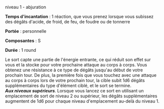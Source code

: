 niveau 1 - abjuration

**Temps d'incantation** : 1 réaction, que vous prenez lorsque vous subissez des dégâts d'acide, de froid, de feu, de foudre ou de tonnerre

**Portée** : personnelle

**Composantes** : S

**Durée** : 1 round

Le sort capte une partie de l'énergie entrante, ce qui réduit son effet sur vous et la stocke pour votre prochaine attaque au corps à corps. Vous obtenez une résistance à ce type de dégâts jusqu'au début de votre prochain tour. De plus, la première fois que vous touchez avec une attaque au corps à corps lors de votre prochain tour, la cible subit 1d6 dégâts supplémentaires du type d'élément ciblé, et le sort se termine.  
**_Aux niveaux supérieurs_**. Lorsque vous lancez ce sort en utilisant un emplacement de sort de niveau 2 ou supérieur, les dégâts supplémentaires augmentent de 1d6 pour chaque niveau d'emplacement au-delà du niveau 1.